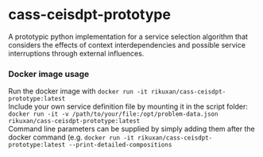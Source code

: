 # cass-ceisdpt-prototype
A prototypic python implementation for a service selection algorithm that considers the effects of context interdependencies and possible service interruptions through external influences. 

### Docker image usage
Run the docker image with `docker run -it rikuxan/cass-ceisdpt-prototype:latest`  
Include your own service definition file by mounting it in the script folder: `docker run -it -v /path/to/your/file:/opt/problem-data.json rikuxan/cass-ceisdpt-prototype:latest`  
Command line parameters can be supplied by simply adding them after the docker command (e.g. `docker run -it rikuxan/cass-ceisdpt-prototype:latest --print-detailed-compositions`